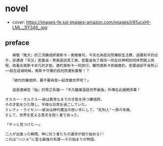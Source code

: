 # novel

- cover: https://images-fe.ssl-images-amazon.com/images/I/61ucxHI-LML._SY346_.jpg

## preface


```
　　綽號『敗犬』的三流鍊成師奧斯卡‧奧爾庫司，今天也為孤兒院賺取生活費，過著和平的日子，卻遭遇『天災』密雷迪‧萊森造訪其工房。密雷迪為了尋找一同反抗神明的同伴而踏上旅程，她看出奧斯卡非凡的才能，邀約奧斯卡一同旅行。雖然奧斯卡拒絕邀約，密雷迪卻不肯死心──就在這個時候，奧斯卡守護的孤兒院遭到襲擊！？

　　「絕代的鍊成師，要不要與我一起改變世界呢？」

　　這是連綿至『始』的零之系譜──『平凡職業造就世界最強』外傳在此揭開序幕！ 

オスカー・オルクス――彼は異常なまでの才能を持つ錬成師。  
その才能をひた隠し、平穏な日常を過ごしていた。  
ミレディ・ライセン――彼女は神代魔法の担い手にして、"処刑人"一族の末裔。  
そして、世界を変える意志を抱く者であった。  

「やっと見つけた――」  

二人が出逢った瞬間、神に抗う者たちの運命が廻り始める!!  
これは"ハジメ"に至る最強の系譜――その始まりの物語。
```
